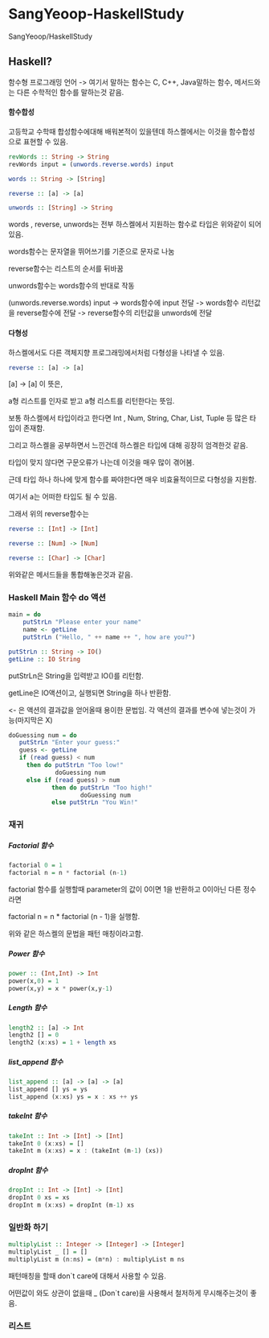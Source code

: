# SangYeoop-HaskellStudy
SangYeoop/HaskellStudy





## Haskell?

함수형 프로그래밍 언어 -> 여기서 말하는 함수는 C, C++, Java말하는 함수, 메서드와는 다른 수학적인 함수를 말하는것 같음.



#### 함수합성

고등학교 수학때 합성함수에대해 배워본적이 있을텐데 하스켈에서는 이것을 함수합성으로 표현할 수 있음.

```haskell
revWords :: String -> String
revWords input = (unwords.reverse.words) input
```

```haskell
words :: String -> [String]
```

```haskell
reverse :: [a] -> [a]
```

```haskell
unwords :: [String] -> String
```

words , reverse, unwords는 전부 하스켈에서 지원하는 함수로 타입은 위와같이 되어있음.

words함수는 문자열을 뛰어쓰기를 기준으로 문자로 나눔

reverse함수는 리스트의 순서를 뒤바꿈

unwords함수는 words함수의 반대로 작동

(unwords.reverse.words) input -> words함수에 input 전달 -> words함수 리턴값을 reverse함수에 전달 -> reverse함수의 리턴값을 unwords에 전달


#### 다형성

하스켈에서도 다른 객체지향 프로그래밍에서처럼 다형성을 나타낼 수 있음. 

```haskell
reverse :: [a] -> [a]
```

[a] -> [a] 이 뜻은,

a형 리스트를 인자로 받고 a형 리스트를 리턴한다는 뜻임.

보통 하스켈에서 타입이라고 한다면  Int , Num, String, Char, List, Tuple 등 많은 타입이 존재함.

그리고 하스켈을 공부하면서 느낀건데 하스켈은 타입에 대해 굉장히 엄격한것 같음.

타입이 맞지 않다면 구문오류가 나는데 이것을 매우 많이 겪어봄. 

근데 타입 하나 하나에 맞게 함수를 짜야한다면 매우 비효율적이므로 다형성을 지원함.

여기서 a는 어떠한 타입도 될 수 있음.

그래서 위의 reverse함수는

```Haskell
reverse :: [Int] -> [Int]
```

```Haskell
reverse :: [Num] -> [Num]
```

```Haskell
reverse :: [Char] -> [Char]
```

위와같은 메서드들을 통합해놓은것과 같음.



### Haskell Main 함수 do 액션



```haskell
main = do
	putStrLn "Please enter your name"
	name <- getLine
	putStrLn ("Hello, " ++ name ++ ", how are you?")
```



```haskell
putStrLn :: String -> IO()
getLine :: IO String
```

putStrLn은 String을 입력받고 IO()를 리턴함.

getLine은 IO액션이고, 실행되면 String을 하나 반환함.

<- 은 액션의 결과값을 얻어올때 용이한 문법임. 각 액션의 결과를 변수에 넣는것이 가능(마지막은 X)

```haskell
doGuessing num = do
   putStrLn "Enter your guess:"
   guess <- getLine
   if (read guess) < num
     then do putStrLn "Too low!"
             doGuessing num
     else if (read guess) > num
            then do putStrLn "Too high!"
                    doGuessing num
            else putStrLn "You Win!"
```



### 재귀

##### Factorial 함수

```haskell
factorial 0 = 1
factorial n = n * factorial (n-1)
```

factorial 함수를 실행할때 parameter의 값이 0이면 1을 반환하고 0이아닌 다른 정수라면 

factorial n = n * factorial (n - 1)을 실행함.

위와 같은 하스켈의 문법을 패턴 매칭이라고함.

##### Power 함수

```haskell
power :: (Int,Int) -> Int
power(x,0) = 1
power(x,y) = x * power(x,y-1)
```



##### Length 함수

```haskell
length2 :: [a] -> Int
length2 [] = 0
length2 (x:xs) = 1 + length xs
```



##### list_append 함수

```haskell
list_append :: [a] -> [a] -> [a]
list_append [] ys = ys
list_append (x:xs) ys = x : xs ++ ys 
```



##### takeInt 함수

```haskell
takeInt :: Int -> [Int] -> [Int]
takeInt 0 (x:xs) = []
takeInt m (x:xs) = x : (takeInt (m-1) (xs))
```



##### dropInt 함수

```haskell
dropInt :: Int -> [Int] -> [Int]
dropInt 0 xs = xs
dropInt m (x:xs) = dropInt (m-1) xs
```



### 일반화 하기

```haskell
multiplyList :: Integer -> [Integer] -> [Integer]
multiplyList _ [] = []
multiplyList m (n:ns) = (m*n) : multiplyList m ns
```

패턴매칭을 할때  don`t care에 대해서 사용할 수 있음. 

어떤값이 와도 상관이 없을때  _ (Don`t care)을 사용해서 철저하게 무시해주는것이 좋음.



### 리스트

##### 